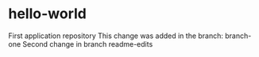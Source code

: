 # hello-world
First application repository
This change was added in the branch: branch-one
Second change in branch readme-edits
